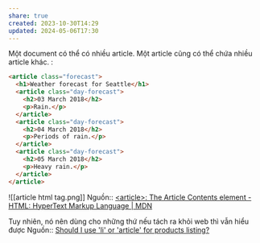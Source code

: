 ```yaml
---
share: true
created: 2023-10-30T14:29
updated: 2024-05-06T17:30
---
```

Một document có thể có nhiều article. Một article cũng có thể chứa nhiều article khác. :
```html
<article class="forecast">
  <h1>Weather forecast for Seattle</h1>
  <article class="day-forecast">
    <h2>03 March 2018</h2>
    <p>Rain.</p>
  </article>
  <article class="day-forecast">
    <h2>04 March 2018</h2>
    <p>Periods of rain.</p>
  </article>
  <article class="day-forecast">
    <h2>05 March 2018</h2>
    <p>Heavy rain.</p>
  </article>
</article>
```
![[article html tag.png]]
Nguồn:: [\<article\>: The Article Contents element - HTML: HyperText Markup Language | MDN](https://developer.mozilla.org/en-US/docs/Web/HTML/Element/article)

Tuy nhiên, nó nên dùng cho những thứ nếu tách ra khỏi web thì vẫn hiểu được
Nguồn:: [Should I use 'li' or 'article' for products listing?](https://stackoverflow.com/a/30845498/3416774)